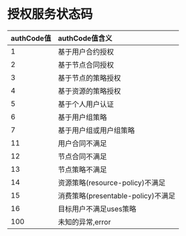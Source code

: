 # 授权服务状态码

| **authCode值** | **authCode值含义** |
| :--- | :--- |
| 1 | 基于用户合约授权 |
| 2 | 基于节点合同授权 |
| 3 | 基于节点的策略授权 |
| 4 | 基于资源的策略授权 |
| 5 | 基于个人用户认证 |
| 6 | 基于用户组策略 |
| 7 | 基于用户组或用户组策略 |
| 11| 用户合同不满足 |
| 12| 节点合同不满足 |
| 13| 节点策略不满足 |
| 14|资源策略(resource-policy)不满足 |
| 15|消费策略(presentable-policy)不满足|
| 16|目标用户不满足uses策略|
|100|未知的异常,error|

